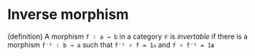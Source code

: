 # Inverse morphism

(definition) A morphism `f ∶ a → b` in a category `𝒞` is *invertable* 
if there is a morphism `f⁻¹ ∶ b → a` such that 
`f⁻¹ ∘ f = 1ᴀ` and `f ∘ f⁻¹ = 1ʙ`
